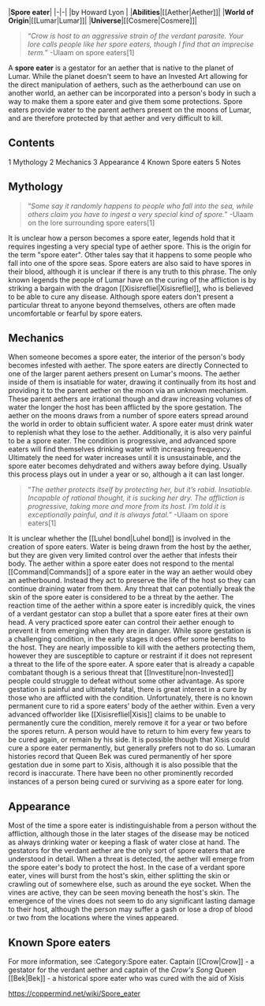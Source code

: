 |**Spore eater**|
|-|-|
|by  Howard Lyon |
|**Abilities**|[[Aether\|Aether]]|
|**World of Origin**|[[Lumar\|Lumar]]|
|**Universe**|[[Cosmere\|Cosmere]]|

>“*Crow is host to an aggressive strain of the verdant parasite. Your lore calls people like her spore eaters, though I find that an imprecise term.*”
\-Ulaam on spore eaters[1]


A **spore eater** is a gestator for an aether that is native to the planet of Lumar. While the planet doesn't seem to have an Invested Art allowing for the direct manipulation of aethers, such as the aetherbound can use on another world, an aether can be incorporated into a person's body in such a way to make them a spore eater and give them some protections. Spore eaters provide water to the parent aethers present on the moons of Lumar, and are therefore protected by that aether and very difficult to kill.

## Contents

1 Mythology
2 Mechanics
3 Appearance
4 Known Spore eaters
5 Notes


## Mythology
>“*Some say it randomly happens to people who fall into the sea, while others claim you have to ingest a very special kind of spore.*”
\-Ulaam on the lore surrounding spore eaters[1]


It is unclear how a person becomes a spore eater, legends hold that it requires ingesting a very special type of aether spore. This is the origin for the term "spore eater". Other tales say that it happens to some people who fall into one of the spore seas. Spore eaters are also said to have spores in their blood, although it is unclear if there is any truth to this phrase. The only known legends the people of Lumar have on the curing of the affliction is by striking a bargain with the dragon [[Xisisrefliel\|Xisisrefliel]], who is believed to be able to cure any disease. Although spore eaters don't present a particular threat to anyone beyond themselves, others are often made uncomfortable or fearful by spore eaters.

## Mechanics
When someone becomes a spore eater, the interior of the person's body becomes infested with aether. The spore eaters are directly Connected to one of the larger parent aethers present on Lumar's moons. The aether inside of them is insatiable for water, drawing it continually from its host and providing it to the parent aether on the moon via an unknown mechanism. These parent aethers are irrational though and draw increasing volumes of water the longer the host has been afflicted by the spore gestation.
The aether on the moons draws from a number of spore eaters spread around the world in order to obtain sufficient water. A spore eater must drink water to replenish what they lose to the aether. Additionally, it is also very painful to be a spore eater. The condition is progressive, and advanced spore eaters will find themselves drinking water with increasing frequency. Ultimately the need for water increases until it is unsustainable, and the spore eater becomes dehydrated and withers away before dying. Usually this process plays out in under a year or so, although a it can last longer.

>“*The aether protects itself by protecting her, but it’s rabid. Insatiable. Incapable of rational thought, it is sucking her dry. The affliction is progressive, taking more and more from its host. I’m told it is exceptionally painful, and it is always fatal.*”
\-Ulaam on spore eaters[1]

It is unclear whether the [[Luhel bond\|Luhel bond]] is involved in the creation of spore eaters. Water is being drawn from the host by the aether, but they are given very limited control over the aether that infests their body. The aether within a spore eater does not respond to the mental [[Command\|Commands]] of a spore eater in the way an aether would obey an aetherbound. Instead they act to preserve the life of the host so they can continue draining water from them. Any threat that can potentially break the skin of the spore eater is considered to be a threat by the aether. The reaction time of the aether within a spore eater is incredibly quick, the vines of a verdant gestator can stop a bullet that a spore eater fires at their own head. A very practiced spore eater can control their aether enough to prevent it from emerging when they are in danger. While spore gestation is a challenging condition, in the early stages it does offer some benefits to the host. They are nearly impossible to kill with the aethers protecting them, however they are susceptible to capture or restraint if it does not represent a threat to the life of the spore eater. A spore eater that is already a capable combatant though is a serious threat that [[Investiture\|non-Invested]] people could struggle to defeat without some other advantage.
As spore gestation is painful and ultimately fatal, there is great interest in a cure by those who are afflicted with the condition. Unfortunately, there is no known permanent cure to rid a spore eaters' body of the aether within. Even a very advanced offworlder like [[Xisisrefliel\|Xisis]] claims to be unable to permanently cure the condition, merely remove it for a year or two before the spores return. A person would have to return to him every few years to be cured again, or remain by his side. It is possible though that Xisis could cure a spore eater permanently, but generally prefers not to do so. Lumaran histories record that Queen Bek was cured permanently of her spore gestation due in some part to Xisis, although it is also possible that the record is inaccurate. There have been no other prominently recorded instances of a person being cured or surviving as a spore eater for long.

## Appearance
Most of the time a spore eater is indistinguishable from a person without the affliction, although those in the later stages of the disease may be noticed as always drinking water or keeping a flask of water close at hand. The gestators for the verdant aether are the only sort of spore eaters that are understood in detail. When a threat is detected, the aether will emerge from the spore eater's body to protect the host. In the case of a verdant spore eater, vines will burst from the host's skin, either splitting the skin or crawling out of somewhere else, such as around the eye socket. When the vines are active, they can be seen moving beneath the host's skin. The emergence of the vines does not seem to do any significant lasting damage to their host, although the person may suffer a gash or lose a drop of blood or two from the locations where the vines appeared.

## Known Spore eaters
For more information, see :Category:Spore eater.
Captain [[Crow\|Crow]] - a gestator for the verdant aether and captain of the *Crow's Song*
Queen [[Bek\|Bek]] - a historical spore eater who was cured with the aid of Xisis


https://coppermind.net/wiki/Spore_eater